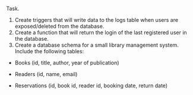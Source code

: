 Task.

1. Create triggers that will write data to the logs table when users are exposed/deleted from the database.
2. Create a function that will return the login of the last registered user in the database.
3. Create a database schema for a small library management system. Include the following tables:

 - Books (id, title, author, year of publication)

 - Readers (id, name, email)

 - Reservations (id, book id, reader id, booking date, return date)
